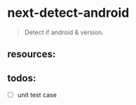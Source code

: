 # next-detect-android
> Detect if android &amp; version.


## resources:

## todos:
- [ ] unit test case
